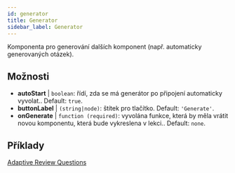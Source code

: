 ```yaml
---
id: generator
title: Generator
sidebar_label: Generator
---
```


Komponenta pro generování dalších komponent (např. automaticky generovaných otázek).

## Možnosti

* __autoStart__ | `boolean`: řídí, zda se má generátor po připojení automaticky vyvolat.. Default: `true`.
* __buttonLabel__ | `(string|node)`: štítek pro tlačítko. Default: `'Generate'`.
* __onGenerate__ | `function (required)`: vyvolána funkce, která by měla vrátit novou komponentu, která bude vykreslena v lekci.. Default: `none`.


## Příklady

[Adaptive Review Questions](https://isle.stat.cmu.edu/adaptive-review/questions/)
